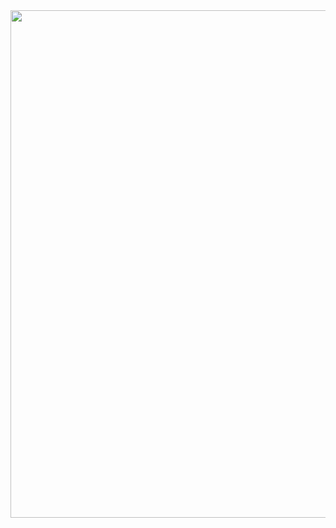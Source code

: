 <div align="center">

<img width="1173" height="812" alt="image" src="https://github.com/user-attachments/assets/b7d44774-dd0e-4eb3-9e10-d88a55aeb455" />


